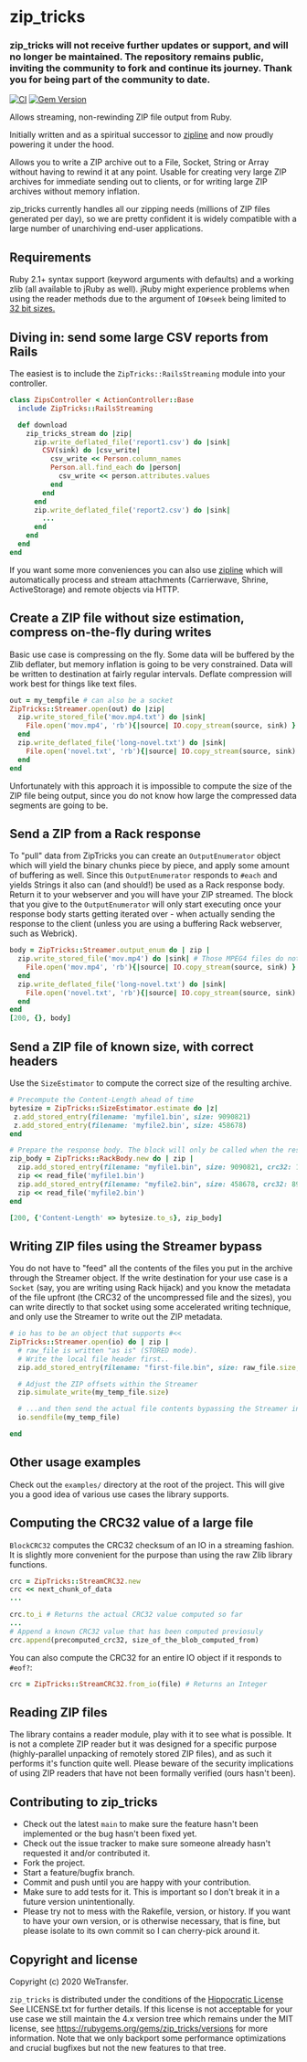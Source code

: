 # zip_tricks

### zip_tricks will not receive further updates or support, and will no longer be maintained. The repository remains public, inviting the community to fork and continue its journey. Thank you for being part of the community to date.

[![CI](https://github.com/WeTransfer/zip_tricks/actions/workflows/ci.yml/badge.svg)](https://github.com/WeTransfer/zip_tricks/actions/workflows/ci.yml)
[![Gem Version](https://badge.fury.io/rb/zip_tricks.svg)](https://badge.fury.io/rb/zip_tricks)

Allows streaming, non-rewinding ZIP file output from Ruby.

Initially written and as a spiritual successor to [zipline](https://github.com/fringd/zipline)
and now proudly powering it under the hood.

Allows you to write a ZIP archive out to a File, Socket, String or Array without having to rewind it at any
point. Usable for creating very large ZIP archives for immediate sending out to clients, or for writing
large ZIP archives without memory inflation.

zip_tricks currently handles all our zipping needs (millions of ZIP files generated per day), so we are
pretty confident it is widely compatible with a large number of unarchiving end-user applications.

## Requirements

Ruby 2.1+ syntax support (keyword arguments with defaults) and a working zlib (all available to jRuby as well).
jRuby might experience problems when using the reader methods due to the argument of `IO#seek` being limited
to [32 bit sizes.](https://github.com/jruby/jruby/issues/3817)


## Diving in: send some large CSV reports from Rails

The easiest is to include the `ZipTricks::RailsStreaming` module into your
controller.

```ruby
class ZipsController < ActionController::Base
  include ZipTricks::RailsStreaming

  def download
    zip_tricks_stream do |zip|
      zip.write_deflated_file('report1.csv') do |sink|
        CSV(sink) do |csv_write|
          csv_write << Person.column_names
          Person.all.find_each do |person|
            csv_write << person.attributes.values
          end
        end
      end
      zip.write_deflated_file('report2.csv') do |sink|
        ...
      end
    end
  end
end
```

If you want some more conveniences you can also use [zipline](https://github.com/fringd/zipline) which
will automatically process and stream attachments (Carrierwave, Shrine, ActiveStorage) and remote objects
via HTTP.

## Create a ZIP file without size estimation, compress on-the-fly during writes

Basic use case is compressing on the fly. Some data will be buffered by the Zlib deflater, but
memory inflation is going to be very constrained. Data will be written to destination at fairly regular
intervals. Deflate compression will work best for things like text files.

```ruby
out = my_tempfile # can also be a socket
ZipTricks::Streamer.open(out) do |zip|
  zip.write_stored_file('mov.mp4.txt') do |sink|
    File.open('mov.mp4', 'rb'){|source| IO.copy_stream(source, sink) }
  end
  zip.write_deflated_file('long-novel.txt') do |sink|
    File.open('novel.txt', 'rb'){|source| IO.copy_stream(source, sink) }
  end
end
```
Unfortunately with this approach it is impossible to compute the size of the ZIP file being output,
since you do not know how large the compressed data segments are going to be.

## Send a ZIP from a Rack response

To "pull" data from ZipTricks you can create an `OutputEnumerator` object which will yield the binary chunks piece
by piece, and apply some amount of buffering as well. Since this `OutputEnumerator` responds to `#each` and yields
Strings it also can (and should!) be used as a Rack response body. Return it to your webserver and you will
have your ZIP streamed. The block that you give to the `OutputEnumerator` will only start executing once your
response body starts getting iterated over - when actually sending the response to the client
(unless you are using a buffering Rack webserver, such as Webrick).

```ruby
body = ZipTricks::Streamer.output_enum do | zip |
  zip.write_stored_file('mov.mp4') do |sink| # Those MPEG4 files do not compress that well
    File.open('mov.mp4', 'rb'){|source| IO.copy_stream(source, sink) }
  end
  zip.write_deflated_file('long-novel.txt') do |sink|
    File.open('novel.txt', 'rb'){|source| IO.copy_stream(source, sink) }
  end
end
[200, {}, body]
```

## Send a ZIP file of known size, with correct headers

Use the `SizeEstimator` to compute the correct size of the resulting archive.

```ruby
# Precompute the Content-Length ahead of time
bytesize = ZipTricks::SizeEstimator.estimate do |z|
 z.add_stored_entry(filename: 'myfile1.bin', size: 9090821)
 z.add_stored_entry(filename: 'myfile2.bin', size: 458678)
end

# Prepare the response body. The block will only be called when the response starts to be written.
zip_body = ZipTricks::RackBody.new do | zip |
  zip.add_stored_entry(filename: "myfile1.bin", size: 9090821, crc32: 12485)
  zip << read_file('myfile1.bin')
  zip.add_stored_entry(filename: "myfile2.bin", size: 458678, crc32: 89568)
  zip << read_file('myfile2.bin')
end

[200, {'Content-Length' => bytesize.to_s}, zip_body]
```

## Writing ZIP files using the Streamer bypass

You do not have to "feed" all the contents of the files you put in the archive through the Streamer object.
If the write destination for your use case is a `Socket` (say, you are writing using Rack hijack) and you know
the metadata of the file upfront (the CRC32 of the uncompressed file and the sizes), you can write directly
to that socket using some accelerated writing technique, and only use the Streamer to write out the ZIP metadata.

```ruby
# io has to be an object that supports #<<
ZipTricks::Streamer.open(io) do | zip |
  # raw_file is written "as is" (STORED mode).
  # Write the local file header first..
  zip.add_stored_entry(filename: "first-file.bin", size: raw_file.size, crc32: raw_file_crc32)

  # Adjust the ZIP offsets within the Streamer
  zip.simulate_write(my_temp_file.size)

  # ...and then send the actual file contents bypassing the Streamer interface
  io.sendfile(my_temp_file)

end
```

## Other usage examples

Check out the `examples/` directory at the root of the project. This will give you a good idea
of various use cases the library supports.

## Computing the CRC32 value of a large file

`BlockCRC32` computes the CRC32 checksum of an IO in a streaming fashion.
It is slightly more convenient for the purpose than using the raw Zlib library functions.

```ruby
crc = ZipTricks::StreamCRC32.new
crc << next_chunk_of_data
...

crc.to_i # Returns the actual CRC32 value computed so far
...
# Append a known CRC32 value that has been computed previosuly
crc.append(precomputed_crc32, size_of_the_blob_computed_from)
```

You can also compute the CRC32 for an entire IO object if it responds to `#eof?`:

```ruby
crc = ZipTricks::StreamCRC32.from_io(file) # Returns an Integer
```

## Reading ZIP files

The library contains a reader module, play with it to see what is possible. It is not a complete ZIP reader
but it was designed for a specific purpose (highly-parallel unpacking of remotely stored ZIP files), and
as such it performs it's function quite well. Please beware of the security implications of using ZIP readers
that have not been formally verified (ours hasn't been).

## Contributing to zip_tricks

* Check out the latest `main` to make sure the feature hasn't been implemented or the bug hasn't been fixed yet.
* Check out the issue tracker to make sure someone already hasn't requested it and/or contributed it.
* Fork the project.
* Start a feature/bugfix branch.
* Commit and push until you are happy with your contribution.
* Make sure to add tests for it. This is important so I don't break it in a future version unintentionally.
* Please try not to mess with the Rakefile, version, or history. If you want to have your own version, or is otherwise necessary, that is fine, but please isolate to its own commit so I can cherry-pick around it.

## Copyright and license

Copyright (c) 2020 WeTransfer.

`zip_tricks` is distributed under the conditions of the [Hippocratic License](https://firstdonoharm.dev/version/1/2/license.html)
See LICENSE.txt for further details. If this license is not acceptable for your use case we still maintain the 4.x version tree
which remains under the MIT license, see https://rubygems.org/gems/zip_tricks/versions for more information.
Note that we only backport some performance optimizations and crucial bugfixes but not the new features to that tree.
